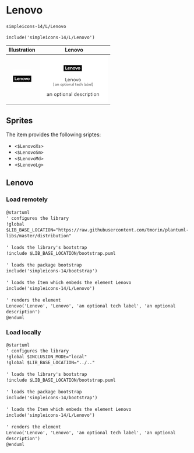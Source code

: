 # Lenovo


```text
simpleicons-14/L/Lenovo
```

```text
include('simpleicons-14/L/Lenovo')
```



| Illustration | Lenovo |
| :---: | :---: |
| ![illustration for Illustration](../../simpleicons-14/L/Lenovo.png) | ![illustration for Lenovo](../../simpleicons-14/L/Lenovo.Local.png) |



## Sprites
The item provides the following sriptes:

- `<$LenovoXs>`
- `<$LenovoSm>`
- `<$LenovoMd>`
- `<$LenovoLg>`





## Lenovo

### Load remotely
```plantuml
@startuml
' configures the library
!global $LIB_BASE_LOCATION="https://raw.githubusercontent.com/tmorin/plantuml-libs/master/distribution"

' loads the library's bootstrap
!include $LIB_BASE_LOCATION/bootstrap.puml

' loads the package bootstrap
include('simpleicons-14/bootstrap')

' loads the Item which embeds the element Lenovo
include('simpleicons-14/L/Lenovo')

' renders the element
Lenovo('Lenovo', 'Lenovo', 'an optional tech label', 'an optional description')
@enduml
```

### Load locally
```plantuml
@startuml
' configures the library
!global $INCLUSION_MODE="local"
!global $LIB_BASE_LOCATION="../.."

' loads the library's bootstrap
!include $LIB_BASE_LOCATION/bootstrap.puml

' loads the package bootstrap
include('simpleicons-14/bootstrap')

' loads the Item which embeds the element Lenovo
include('simpleicons-14/L/Lenovo')

' renders the element
Lenovo('Lenovo', 'Lenovo', 'an optional tech label', 'an optional description')
@enduml
```

